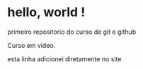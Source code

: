 # hello, world !
 primeiro repositorio do curso de git e github

Curso em video.

esta linha adicionei diretamente no site 
